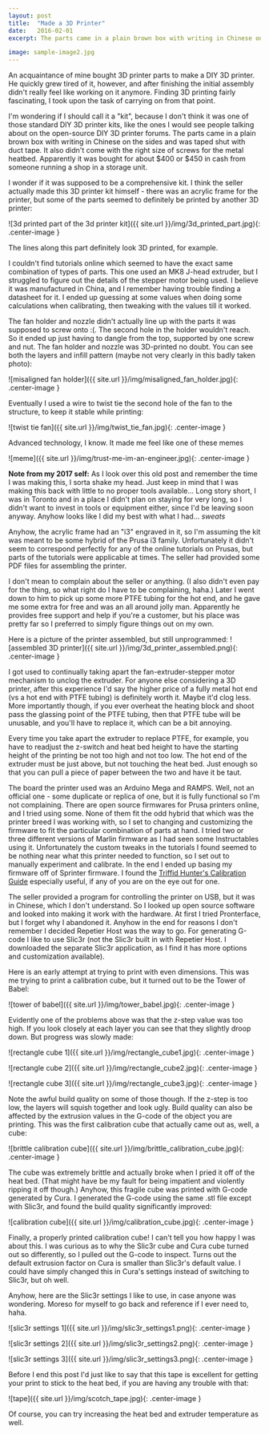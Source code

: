 ```yaml
---
layout: post
title:  "Made a 3D Printer"
date:   2016-02-01 
excerpt: The parts came in a plain brown box with writing in Chinese on the sides and was taped shut with duct tape.  It also didn't come with the right size of screws for the metal heatbed. Apparently it was bought for about $400 or $450 in cash from someone running a shop in a storage unit. 

image: sample-image2.jpg 
---
```


An acquaintance of mine bought 3D printer parts to make a DIY 3D printer. He quickly grew tired of it, however, and after finishing the initial assembly didn't really feel like working on it anymore. Finding 3D printing fairly fascinating, I took upon the task of carrying on from that point.

I'm wondering if I should call it a "kit", because I don't think it was one of those standard DIY 3D printer kits, like the ones I would see people talking about on the open-source DIY 3D printer forums. The parts came in a plain brown box with writing in Chinese on the sides and was taped shut with duct tape.  It also didn't come with the right size of screws for the metal heatbed. Apparently it was bought for about $400 or $450 in cash from someone running a shop in a storage unit. 

I wonder if it was supposed to be a comprehensive kit. I think the seller actually made this 3D printer kit himself - there was an acrylic frame for the printer, but some of the parts seemed to definitely be printed by another 3D printer:

![3d printed part of the 3d printer kit]({{ site.url }}/img/3d_printed_part.jpg){: .center-image }

The lines along this part definitely look 3D printed, for example.

I couldn't find tutorials online which seemed to have the exact same combination of types of parts. This one used an MK8 J-head extruder, but I struggled to figure out the details of the stepper motor being used. I believe it was manufactured in China, and I remember having trouble finding a datasheet for it. I ended up guessing at some values when doing some calculations when calibrating, then tweaking with the values till it worked. 

The fan holder and nozzle didn't actually line up with the parts it was supposed to screw onto :(. The second hole in the holder wouldn't reach. So it ended up just having to dangle from the top, supported by one screw and nut. The fan holder and nozzle was 3D-printed no doubt. You can see both the layers and infill pattern (maybe not very clearly in this badly taken photo):

![misaligned fan holder]({{ site.url }}/img/misaligned_fan_holder.jpg){: .center-image }

Eventually I used a wire to twist tie the second hole of the fan to the structure, to keep it stable while printing:

![twist tie fan]({{ site.url }}/img/twist_tie_fan.jpg){: .center-image }

Advanced technology, I know. It made me feel like one of these memes

![meme]({{ site.url }}/img/trust-me-im-an-engineer.jpg){: .center-image }


**Note from my 2017 self:**
As I look over this old post and remember the time I was making this, I sorta shake my head. Just keep in mind that I was making this back with little to no proper tools available... Long story short, I was in Toronto and in a place I didn't plan on staying for very long, so I didn't want to invest in tools or equipment either, since I'd be leaving soon anyway. Anyhow looks like I did my best with what I had... *sweats*

Anyhow, the acrylic frame had an "i3" engraved in it, so I'm assuming the kit was meant to be some hybrid of the Prusa i3 family. Unfortunately it didn't seem to correspond perfectly for any of the online tutorials on Prusas, but parts of the tutorials were applicable at times. The seller had provided some PDF files for assembling the printer.

I don't mean to complain about the seller or anything. (I also didn't even pay for the thing, so what right do I have to be complaining, haha.) Later I went down to him to pick up some more PTFE tubing for the hot end, and he gave me some extra for free and was an all around jolly man. Apparently he provides free support and help if you're a customer, but his place was pretty far so I preferred to simply figure things out on my own. 

Here is a picture of the printer assembled, but still unprogrammed:
![assembled 3D printer]({{ site.url }}/img/3d_printer_assembled.png){: .center-image }

 I got used to continually taking apart the fan-extruder-stepper motor mechanism to unclog the extruder. For anyone else considering a 3D printer, after this experience I'd say the higher price of a fully metal hot end (vs a hot end with PTFE tubing) is definitely worth it. Maybe it'd clog less. More importantly though, if you ever overheat the heating block and shoot pass the glassing point of the PTFE tubing, then that PTFE tube will be unusable, and you'll have to replace it, which can be a bit annoying.

Every time you take apart the extruder to replace PTFE, for example, you have to readjust the z-switch and heat bed height to have the starting height of the printing be not too high and not too low. The hot end of the extruder must be just above, but not touching the heat bed. Just enough so that you can pull a piece of paper between the two and have it be taut.

The board the printer used was an Arduino Mega and RAMPS. Well, not an official one - some duplicate or replica of one, but it is fully functional so I'm not complaining. There are open source firmwares for Prusa printers online, and I tried using some. None of them fit the odd hybrid that which was the printer breed I was working with, so I set to changing and customizing the firmware to fit the particular combination of parts at hand. I tried two or three different versions of Marlin firmware as I had seen some Instructables using it. Unfortunately the custom tweaks in the tutorials I found seemed to be nothing near what this printer needed to function, so I set out to manually experiment and calibrate. In the end I ended up basing my firmware off of Sprinter firmware. I found the [Triffid Hunter's Calibration Guide][calibration-guide] especially useful, if any of you are on the eye out for one.

The seller provided a program for controlling the printer on USB, but it was in Chinese, which I don't understand. So I looked up open source software and looked into making it work with the hardware. At first I tried Pronterface, but I forget why I abandoned it. Anyhow in the end for reasons I don't remember I decided Repetier Host was the way to go. For generating G-code I like to use Slic3r (not the Slic3r built in with Repetier Host. I downloaded the separate Slic3r application, as I find it has more options and customization available).

Here is an early attempt at trying to print with even dimensions. This was me trying to print a calibration cube, but it turned out to be the Tower of Babel:

![tower of babel]({{ site.url }}/img/tower_babel.jpg){: .center-image }

Evidently one of the problems above was that the z-step value was too high. If you look closely at each layer you can see that they slightly droop down. But progress was slowly made:

![rectangle cube 1]({{ site.url }}/img/rectangle_cube1.jpg){: .center-image }

![rectangle cube 2]({{ site.url }}/img/rectangle_cube2.jpg){: .center-image }

![rectangle cube 3]({{ site.url }}/img/rectangle_cube3.jpg){: .center-image }

Note the awful build quality on some of those though. If the z-step is too low, the layers will squish together and look ugly. Build quality can also be affected by the extrusion values in the G-code of the object you are printing. This was the first calibration cube that actually came out as, well, a cube:

![brittle calibration cube]({{ site.url }}/img/brittle_calibration_cube.jpg){: .center-image }

The cube was extremely brittle and actually broke when I pried it off of the heat bed. (That might have be my fault for being impatient and violently ripping it off though.) Anyhow, this fragile cube was printed with G-code generated by Cura. I generated the G-code using the same .stl file except with Slic3r, and found the build quality significantly improved:

![calibration cube]({{ site.url }}/img/calibration_cube.jpg){: .center-image }

Finally, a properly printed calibration cube! I can't tell you how happy I was about this. I was curious as to why the Slic3r cube and Cura cube turned out so differently, so I pulled out the G-code to inspect. Turns out the default extrusion factor on Cura is smaller than Slic3r's default value. I could have simply changed this in Cura's settings instead of switching to Slic3r, but oh well.

Anyhow, here are the Slic3r settings I like to use, in case anyone was wondering. Moreso for myself to go back and reference if I ever need to, haha.

![slic3r settings 1]({{ site.url }}/img/slic3r_settings1.png){: .center-image }

![slic3r settings 2]({{ site.url }}/img/slic3r_settings2.png){: .center-image }

![slic3r settings 3]({{ site.url }}/img/slic3r_settings3.png){: .center-image }

Before I end this post I'd just like to say that this tape is excellent for getting your print to stick to the heat bed, if you are having any trouble with that:

![tape]({{ site.url }}/img/scotch_tape.jpg){: .center-image }

Of course, you can try increasing the heat bed and extruder temperature as well.



[calibration-guide]: http://reprap.org/wiki/Triffid_Hunter's_Calibration_Guide